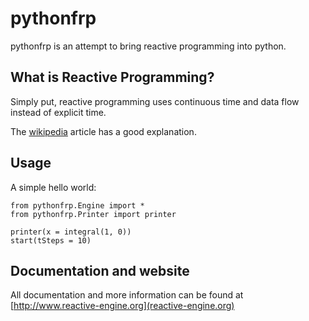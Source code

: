 pythonfrp
=========
pythonfrp is an attempt to bring reactive programming into python.

What is Reactive Programming?
-----------------------------

Simply put, reactive programming uses continuous time and data flow instead of explicit time.

The [wikipedia](http://en.wikipedia.org/wiki/Reactive_programming) article has a good explanation.

Usage
---
A simple hello world:

    from pythonfrp.Engine import *
    from pythonfrp.Printer import printer

    printer(x = integral(1, 0))
    start(tSteps = 10)

Documentation and website
----
All documentation and more information can be found at [http://www.reactive-engine.org](reactive-engine.org)

